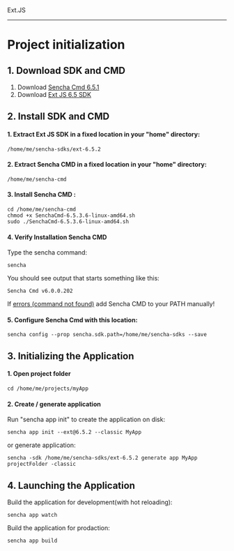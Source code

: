 Ext.JS
___

# Project initialization

## 1. Download SDK and CMD

1. Download [Sencha Cmd 6.5.1](http://www.sencha.com/products/sencha-cmd/)
2. Download [Ext JS 6.5 SDK](http://www.sencha.com/products/extjs/evaluate/)

## 2. Install SDK and CMD
#### 1. Extract Ext JS SDK in a fixed location in your "home" directory: 
```
/home/me/sencha-sdks/ext-6.5.2
```
#### 2. Extract Sencha CMD in a fixed location in your "home" directory: 
```
/home/me/sencha-cmd
```
#### 3. Install Sencha CMD : 
```
cd /home/me/sencha-cmd
chmod +x SenchaCmd-6.5.3.6-linux-amd64.sh
sudo ./SenchaCmd-6.5.3.6-linux-amd64.sh
```
#### 4. Verify Installation Sencha CMD

Type the sencha command:
```
sencha
```
You should see output that starts something like this:
```
Sencha Cmd v6.0.0.202
```
If [errors (command not found)](https://docs.sencha.com/cmd/guides/intro_to_cmd.html#intro_to_cmd_-_command_not_found)
add Sencha CMD to your PATH manually!

#### 5. Configure Sencha Cmd with this location:
```
sencha config --prop sencha.sdk.path=/home/me/sencha-sdks --save
```

## 3. Initializing the Application

#### 1. Open project folder
```
cd /home/me/projects/myApp
```
#### 2. Create / generate application
Run "sencha app init" to create the application on disk:
```
sencha app init --ext@6.5.2 --classic MyApp
```
or generate application:
```
sencha -sdk /home/me/sencha-sdks/ext-6.5.2 generate app MyApp projectFolder -classic
```

## 4. Launching the Application
Build the application for development(with hot reloading):
```
sencha app watch
```
Build the application for prodaction:
```
sencha app build
```
